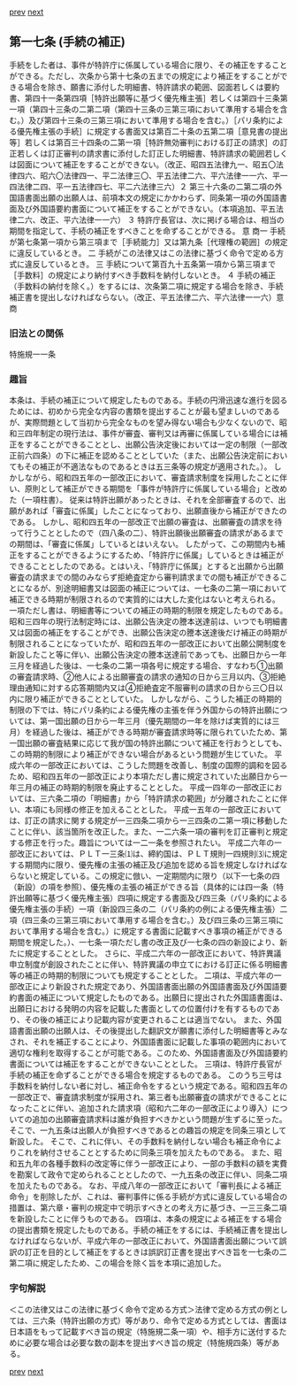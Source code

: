 [prev](/specific\markdowns\特許法\015_Mp-Ch_1-At_16.md)
[next](/specific\markdowns\特許法\017_Mp-Ch_1-At_17_2.md)
## 第一七条 (手続の補正)
手続をした者は、事件が特許庁に係属している場合に限り、その補正をすることができる。ただし、次条から第十七条の五までの規定により補正をすることができる場合を除き、願書に添付した明細書、特許請求の範囲、図面若しくは要約書、第四十一条第四項［特許出願等に基づく優先権主張］若しくは第四十三条第一項（第四十三条の二第二項（第四十三条の三第三項において準用する場合を含む。）及び第四十三条の三第三項において準用する場合を含む。）［パリ条約による優先権主張の手続］に規定する書面又は第百二十条の五第二項［意見書の提出等］若しくは第百三十四条の二第一項［特許無効審判における訂正の請求］の訂正若しくは訂正審判の請求書に添付した訂正した明細書、特許請求の範囲若しくは図面について補正をすることができない。（改正、昭四五法律九一、昭五〇法律四六、昭六〇法律四一、平二法律三〇、平五法律二六、平六法律一一六、平一四法律二四、平一五法律四七、平二六法律三六）２ 第三十六条の二第二項の外国語書面出願の出願人は、前項本文の規定にかかわらず、同条第一項の外国語書面及び外国語要約書面について補正をすることができない。（本項追加、平五法律二六、改正、平六法律一一六）
３ 特許庁長官は、次に掲げる場合は、相当の期間を指定して、手続の補正をすべきことを命ずることができる。
意 商一 手続が第七条第一項から第三項まで［手続能力］又は第九条［代理権の範囲］の規定に違反しているとき。
二 手続がこの法律又はこの法律に基づく命令で定める方式に違反しているとき。
三 手続について第百九十五条第一項から第三項まで［手数料］の規定により納付すべき手数料を納付しないとき。
４ 手続の補正（手数料の納付を除く。）をするには、次条第二項に規定する場合を除き、手続補正書を提出しなければならない。（改正、平五法律二六、平六法律一一六）意 商

### 旧法との関係
特施規一一条

### 趣旨
本条は、手続の補正について規定したものである。手続の円滑迅速な進行を図るためには、初めから完全な内容の書類を提出することが最も望ましいのであるが、実際問題として当初から完全なものを望み得ない場合も少なくないので、昭和三四年制定の現行法は、事件が審査、審判又は再審に係属している場合には補正をすることができることとし、出願公告決定後においては一定の制限（一部改正前六四条）の下に補正を認めることとしていた（また、出願公告決定前においてもその補正が不適法なものであるときは五三条等の規定が適用された。）。
しかしながら、昭和四五年の一部改正において、審査請求制度を採用したことに伴い、原則として補正ができる期間を「事件が特許庁に係属している場合」と改めた（一項柱書）。
従来は特許出願があったときは、それを全部審査するので、出願があれば「審査に係属」したことになっており、出願直後から補正ができたのである。
しかし、昭和四五年の一部改正で出願の審査は、出願審査の請求を待って行うこととしたので（四八条の二）、特許出願後出願審査の請求があるまでの期間は、「審査に係属」しているとはいえない。
したがって、この期間内も補正をすることができるようにするため、「特許庁に係属」しているときは補正ができることとしたのである。とはいえ、「特許庁に係属」とすると出願から出願審査の請求までの間のみならず拒絶査定から審判請求までの間も補正ができることになるが、別途明細書又は図面の補正については、一七条の二第一項において補正できる時期が制限されるので実質的には大した変化はないと考えられる。
一項ただし書は、明細書等についての補正の時期的制限を規定したものである。
昭和三四年の現行法制定時には、出願公告決定の謄本送達前は、いつでも明細書又は図面の補正をすることができ、出願公告決定の謄本送達後だけ補正の時期が制限されることになっていたが、昭和四五年の一部改正において出願公開制度を新設したこと等に伴い、出願公告決定の謄本送達前であっても、出願日から一年三月を経過した後は、一七条の二第一項各号に規定する場合、すなわち①出願の審査請求時、②他人による出願審査の請求の通知の日から三月以内、③拒絶理由通知に対する応答期間内又は④拒絶査定不服審判の請求の日から三〇日以内に限り補正ができることとしていた。
しかしながら、こうした補正の時期的制限の下では、特にパリ条約による優先権の主張を伴う外国からの特許出願については、第一国出願の日から一年三月（優先期間の一年を除けば実質的には三月）を経過した後は、補正ができる時期が審査請求時等に限られていたため、第一国出願の審査結果に応じて我が国の特許出願について補正を行おうとしても、この時期的制限により補正ができない場合があるという問題が生じていた。
平成六年の一部改正においては、こうした問題を改善し、制度の国際的調和を図るため、昭和四五年の一部改正により本項ただし書に規定されていた出願日から一年三月の補正の時期的制限を廃止することとした。
平成一四年の一部改正においては、三六条二項の「明細書」から「特許請求の範囲」が分離されたことに伴い、本項にも同様の修正を加えることとした。
平成一五年の一部改正においては、訂正の請求に関する規定が一三四条二項から一三四条の二第一項に移動したことに伴い、該当箇所を改正した。また、一二六条一項の審判を訂正審判と規定する修正を行った。趣旨については一二一条を参照されたい。
平成二六年の一部改正においては、ＰＬＴ一三条⑴は、締約国は、ＰＬＴ規則一四規則⑶に規定する期間内に限り、優先権の主張の補正及び追加を認める旨を規定しなければならないと規定している。この規定に倣い、一定期間内に限り（以下一七条の四（新設）の項を参照）、優先権の主張の補正ができる旨（具体的には四一条（特許出願等に基づく優先権主張）四項に規定する書面及び四三条（パリ条約による優先権主張の手続）一項（新設四三条の二（パリ条約の例による優先権主張）二項（四三条の三第三項において準用する場合を含む。）及び四三条の三第三項において準用する場合を含む。）に規定する書面に記載すべき事項の補正ができる期間を規定した。）、一七条一項ただし書の改正及び一七条の四の新設により、新たに規定することとした。
さらに、平成二六年の一部改正において、特許異議申立制度が創設されたことに伴い、特許異議の申立てにおける訂正に係る明細書等の補正の時期的制限についても規定することとした。
二項は、平成六年の一部改正により新設された規定であり、外国語書面出願の外国語書面及び外国語要約書面の補正について規定したものである。出願日に提出された外国語書面は、出願日における発明の内容を記載した書面としての位置付けを有するものであり、その後の補正により記載内容が変更されることは適当でない。
また、外国語書面出願の出願人は、その後提出した翻訳文が願書に添付した明細書等とみなされ、それを補正することにより、外国語書面に記載した事項の範囲内において適切な権利を取得することが可能である。このため、外国語書面及び外国語要約書面については補正をすることができないこととした。
三項は、特許庁長官が手続の補正を命ずることができる場合を規定するものである。
このうち三号は手数料を納付しない者に対し、補正命令をするという規定である。昭和四五年の一部改正で、審査請求制度が採用され、第三者も出願審査の請求ができることになったことに伴い、追加された請求項（昭和六二年の一部改正により導入）についての追加の出願審査請求料は誰が負担すべきかという問題が生ずるに至った。そこで、一九五条は出願人が負担すべきであるとの趣旨の規定を同条三項として新設した。
そこで、これに伴い、その手数料を納付しない場合も補正命令によりこれを納付させることとするために同条三項を加えたものである。
また、昭和五九年の各種手数料の改定等に伴う一部改正により、一部の手数料の額を実費を勘案して政令で定められることとしたので、一九五条の改正に伴い、同条二項を加えたものである。
なお、平成八年の一部改正において「審判長による補正命令」を削除したが、これは、審判事件に係る手続が方式に違反している場合の措置は、第六章・審判の規定中で明示すべきとの考え方に基づき、一三三条二項を新設したことに伴うものである。
四項は、本条の規定による補正をする場合の提出書類を規定したものである。手続の補正をするには、手続補正書を提出しなければならないが、平成六年の一部改正において、外国語書面出願について誤訳の訂正を目的として補正をするときは誤訳訂正書を提出すべき旨を一七条の二第二項に規定したため、この場合を除く旨を本項に追加した。

### 字句解説
＜この法律又はこの法律に基づく命令で定める方式＞法律で定める方式の例としては、三六条（特許出願の方式）等があり、命令で定める方式としては、書面は日本語をもって記載すべき旨の規定（特施規二条一項）や、相手方に送付するために必要な場合は必要な数の副本を提出すべき旨の規定（特施規四条）等がある。

[prev](/specific\markdowns\特許法\015_Mp-Ch_1-At_16.md)
[next](/specific\markdowns\特許法\017_Mp-Ch_1-At_17_2.md)